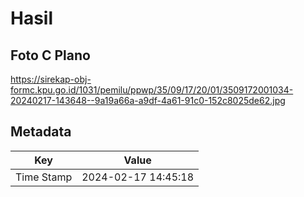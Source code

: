 # Hasil

## Foto C Plano

https://sirekap-obj-formc.kpu.go.id/1031/pemilu/ppwp/35/09/17/20/01/3509172001034-20240217-143648--9a19a66a-a9df-4a61-91c0-152c8025de62.jpg


## Metadata

| Key        | Value               |
| ---------- | ------------------- |
| Time Stamp | 2024-02-17 14:45:18 |



